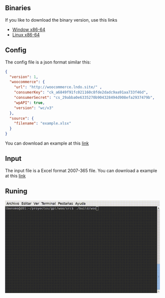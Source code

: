 ## Binaries

If you like to download the binary version, use this links

 - [Window x86-64](https://github.com/lbonomo/woo/releases/download/v0.0.3/woo.exe)
 - [Linux x86-64](https://github.com/lbonomo/woo/releases/download/v0.0.3/woo)

## Config
The config file is a json format similar this:

```json
{
  "version": 1,
  "woocommerce": {
    "url": "http://woocommerce.lndo.site/" ,
    "consumerKey": "ck_a6849f91fc021160c8fde2dadc9aa91aa733f46d",
    "consumerSecret": "cs_29abba0e6335270b904328494d908efa2937479b",
    "wpAPI": true,
    "version": "wc/v3"
  },
  "source": {
    "filename": "example.xlsx"
  }
}
```
You can download an example at this [link](https://github.com/lbonomo/woo/blob/master/config.json.example?raw=true)

## Input
The input file is a Excel format 2007-365 file. You can download a example at this [link](https://github.com/lbonomo/woo/blob/master/example.xlsx?raw=true)

## Runing
<!-- ffmpeg -i woo-2020-08-31_10.59.23.mp4 woo-2020-08-31_10.59.23.gif -->
![Watch the video](./woo-2020-08-31_10.59.23.gif)
